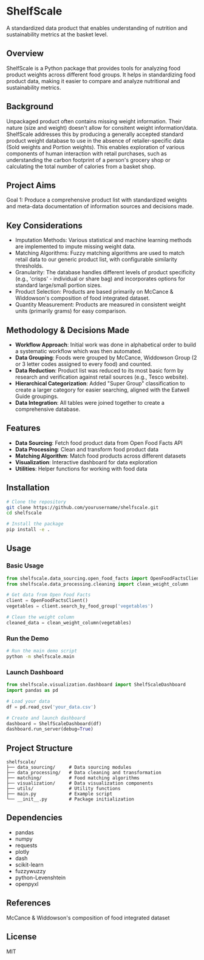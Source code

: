 # ShelfScale

A standardized data product that enables understanding of nutrition and sustainability metrics at the basket level.

## Overview

ShelfScale is a Python package that provides tools for analyzing food product weights across different food groups. It helps in standardizing food product data, making it easier to compare and analyze nutritional and sustainability metrics.

## Background

Unpackaged product often contains missing weight information. Their nature (size and weight) doesn't allow for consitent weight information/data. ShelfScale addresses this by producing a generally accepted standard product weight database to use in the absence of retailer-specific data (Sold weights and Portion weights). This enables exploration of various components of human interaction with retail purchases, such as understanding the carbon footprint of a person's grocery shop or calculating the total number of calories from a basket shop.

## Project Aims

Goal 1: Produce a comprehensive product list with standardized weights and meta-data documentation of information sources and decisions made.

## Key Considerations

- Imputation Methods: Various statistical and machine learning methods are implemented to impute missing weight data.
- Matching Algorithms: Fuzzy matching algorithms are used to match retail data to our generic product list, with configurable similarity thresholds.
- Granularity: The database handles different levels of product specificity (e.g., 'crisps' - individual or share bag) and incorporates options for standard large/small portion sizes.
- Product Selection: Products are based primarily on McCance & Widdowson's composition of food integrated dataset.
- Quantity Measurement: Products are measured in consistent weight units (primarily grams) for easy comparison.

## Methodology & Decisions Made

- **Workflow Approach**: Initial work was done in alphabetical order to build a systematic workflow which was then automated.
- **Data Grouping**: Foods were grouped by McCance, Widdowson Group (2 or 3 letter codes assigned to every food) and counted.
- **Data Reduction**: Product list was reduced to its most basic form by research and verification against retail sources (e.g., Tesco website).
- **Hierarchical Categorization**: Added "Super Group" classification to create a larger category for easier searching, aligned with the Eatwell Guide groupings.
- **Data Integration**: All tables were joined together to create a comprehensive database.

## Features

- **Data Sourcing**: Fetch food product data from Open Food Facts API
- **Data Processing**: Clean and transform food product data
- **Matching Algorithm**: Match food products across different datasets
- **Visualization**: Interactive dashboard for data exploration
- **Utilities**: Helper functions for working with food data

## Installation

```bash
# Clone the repository
git clone https://github.com/yourusername/shelfscale.git
cd shelfscale

# Install the package
pip install -e .
```

## Usage

### Basic Usage

```python
from shelfscale.data_sourcing.open_food_facts import OpenFoodFactsClient
from shelfscale.data_processing.cleaning import clean_weight_column

# Get data from Open Food Facts
client = OpenFoodFactsClient()
vegetables = client.search_by_food_group('vegetables')

# Clean the weight column
cleaned_data = clean_weight_column(vegetables)
```

### Run the Demo

```bash
# Run the main demo script
python -m shelfscale.main
```

### Launch Dashboard

```python
from shelfscale.visualization.dashboard import ShelfScaleDashboard
import pandas as pd

# Load your data
df = pd.read_csv('your_data.csv')

# Create and launch dashboard
dashboard = ShelfScaleDashboard(df)
dashboard.run_server(debug=True)
```

## Project Structure

```
shelfscale/
├── data_sourcing/     # Data sourcing modules
├── data_processing/   # Data cleaning and transformation
├── matching/          # Food matching algorithms
├── visualization/     # Data visualization components
├── utils/             # Utility functions
├── main.py            # Example script
└── __init__.py        # Package initialization
```

## Dependencies

- pandas
- numpy
- requests
- plotly
- dash
- scikit-learn
- fuzzywuzzy
- python-Levenshtein
- openpyxl

## References

McCance & Widdowson's composition of food integrated dataset

## License

MIT
